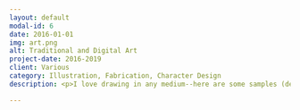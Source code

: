 ```yaml
---
layout: default
modal-id: 6
date: 2016-01-01
img: art.png
alt: Traditional and Digital Art
project-date: 2016-2019
client: Various
category: Illustration, Fabrication, Character Design
description: <p>I love drawing in any medium--here are some samples (descriptions below):</p><p align="center"><img src="img\artandillustration\stickermonster.png"><p align="left">Done digitally in Procrate on an iPad Pro with an Apple Pencil, this is my online persona, StickerMonster.</p></p><p align="center"><img src="img\artandillustration\dogfish.png"><p align="left">Created on my iPad Pro with Apple Pencil in Medibang Paint, this is the mascot I designed for Twitch streamer SleepingDogfish.</p></p><p align="center"><img src="img\artandillustration\dnd.png"><p align="left">Using my iPad Pro and Apple Pencil and Procrate, I made these character portraits for my current Dungeons and Dragons campaign that is streamed weekly on Twitch. Pictured are Sparky (me), a kobold tinkerer, and Nightshade, a ravenfolk fixer.</p></p><p align="center"><img src="img\artandillustration\gillyscene.png"><p align="left">Painted in fluid acrylic and watercolors, I created this scene with my character Gilly to be featured on a vertical banner for my old illustration business.</p></p><p align="center"><img src="img\artandillustration\process.png"><p align="left">A glimpse into my painting process, top left is a pencil sketch, top right is inking, bottom left has base shadows in fluid acrylics, and bottom right is after finishing it with watercolors.</p></p><p align="center"><img src="img\artandillustration\biggs.png"><p align="left">A character originally designed for my "I've Created a Monster" series, Biggs became a fan favorite, so I rendered him in different styles like this one--done in Medibang Paint on my iPad Pro with Apple Pencil. This design was later turned into a series of acrylic ornaments.</p></p><p align="center"><img src="img\artandillustration\paper.png"><p align="left">On the left is a shadowbox created from paper and painted in watercolor and fluid acrylic. On the right is a fake taxidermy head of Biggs (pictured above), made of paper with foam eyes and backplate.</p></p><p align="center"><img src="img\artandillustration\figuredrawings.png"><p align="left">Both drawn traditionally, the left is a charcoal and pastel rendering of a model from a figure drawing session. To the right is a hand and foot sketched in pencil from a different session.</p></p>

---
```

